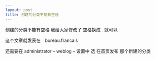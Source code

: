 ```yaml
---
layout: post
title: 创建的分类不能有空格
---
```


创建的分类不能有空格 我给大家修改了 空格换成 . 就可以

这个文章就发表在　bureau.francais

还需要在 administrator – weblog – 设置中 选 在首页发布 那个新建的分类

